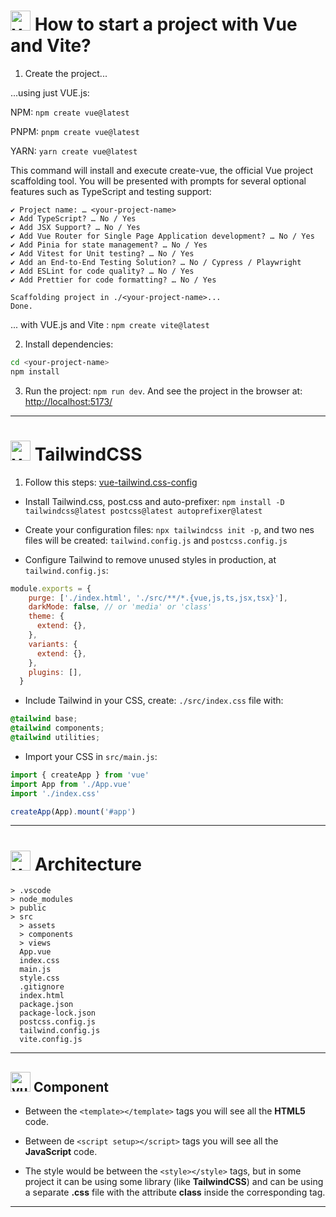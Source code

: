 # <img width="32" height="32" src="https://img.icons8.com/fluency/28/vuejs.png" alt="vue.js"/>  How to start a project with Vue and Vite?

1. Create the project...

...using just VUE.js:

NPM: `npm create vue@latest`

PNPM: ```pnpm create vue@latest```

YARN: ```yarn create vue@latest```

This command will install and execute create-vue, the official Vue project scaffolding tool. You will be presented with prompts for several optional features such as TypeScript and testing support:

```
✔ Project name: … <your-project-name>
✔ Add TypeScript? … No / Yes
✔ Add JSX Support? … No / Yes
✔ Add Vue Router for Single Page Application development? … No / Yes
✔ Add Pinia for state management? … No / Yes
✔ Add Vitest for Unit testing? … No / Yes
✔ Add an End-to-End Testing Solution? … No / Cypress / Playwright
✔ Add ESLint for code quality? … No / Yes
✔ Add Prettier for code formatting? … No / Yes

Scaffolding project in ./<your-project-name>...
Done.
```

... with VUE.js and Vite : ```npm create vite@latest```

2. Install dependencies:

```BASH
cd <your-project-name>
npm install
```

3. Run the project: ```npm run dev```. And see the project in the browser at: [ http://localhost:5173/](http://localhost:5173/)

---

# <img width="32" height="32" src="https://img.icons8.com/fluency/28/vuejs.png" alt="vue.js"/>  TailwindCSS

1. Follow this steps: [vue-tailwind.css-config](https://guillaumeduhan.medium.com/vue-tailwindcss-config-4c02236ca89c)

- Install Tailwind.css, post.css and auto-prefixer: `npm install -D tailwindcss@latest postcss@latest autoprefixer@latest`

- Create your configuration files: ``npx tailwindcss init -p``, and two nes files will be created: `tailwind.config.js` and `postcss.config.js`

- Configure Tailwind to remove unused styles in production, at ``tailwind.config.js``:

```JavaScript
module.exports = {
    purge: ['./index.html', './src/**/*.{vue,js,ts,jsx,tsx}'],
    darkMode: false, // or 'media' or 'class'
    theme: {
      extend: {},
    },
    variants: {
      extend: {},
    },
    plugins: [],
  }
```

- Include Tailwind in your CSS, create: `./src/index.css` file with:

```CSS
@tailwind base;
@tailwind components;
@tailwind utilities;
```

- Import your CSS in ``src/main.js``:

```JavaScript
import { createApp } from 'vue'
import App from './App.vue'
import './index.css'

createApp(App).mount('#app')
```

---

# <img width="32" height="32" src="https://img.icons8.com/fluency/28/vuejs.png" alt="vue.js"/> Architecture

```
> .vscode
> node_modules
> public
> src
  > assets
  > components
  > views
  App.vue
  index.css
  main.js
  style.css
  .gitignore
  index.html
  package.json
  package-lock.json
  postcss.config.js
  tailwind.config.js
  vite.config.js
```
---

## <img width="32" height="32" src="https://img.icons8.com/fluency/28/vuejs.png" alt="vue.js"/>  Component

- Between the `<template></template>` tags you will see all the **HTML5** code.

- Between de `<script setup></script>` tags you will see all the **JavaScript** code.

- The style would be between the `<style></style>` tags, but in some project it can be using some library (like **TailwindCSS**) and can be using a separate **.css** file with the attribute **class** inside the corresponding tag. 

---
